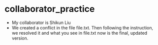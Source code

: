 # collaborator_practice
- My collaborator is Shikun Liu
- We created a conflict in the file file.txt. Then following the instruction, we resolved it and what you see in file.txt now is the final, updated version.
